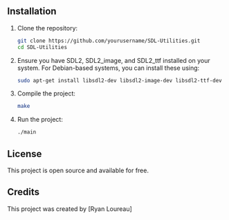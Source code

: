 
## Installation

1. Clone the repository:
   ```bash
   git clone https://github.com/yourusername/SDL-Utilities.git
   cd SDL-Utilities

2. Ensure you have SDL2, SDL2_image, and SDL2_ttf installed on your system. For Debian-based systems, you can install these using:
    ```bash
    sudo apt-get install libsdl2-dev libsdl2-image-dev libsdl2-ttf-dev

3. Compile the project:
    ```bash
    make
4. Run the project:
   ```bash
   ./main

## License

This project is open source and available for free.

## Credits

This project was created by [Ryan Loureau]